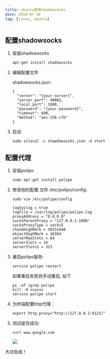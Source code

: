 ```yaml
---
title: ubuntu使用shadowsocks
date: 2018-07-30
tag: [linux, ubuntu]
---
```


## 配置shadowsocks

1. 安装shadowsocks

   ```
   apt-get install shadowsocks
   ```

2. 编辑配置文件

   shadowsocks.json:

   ```
   {
     "server": "{your-server}",
     "server_port": 40002,
     "local_port": 1080,
     "password": "{your-password}",
     "timeout": 600,
     "method": "aes-256-cfb"
   }
   ```

3. 启动

   ```
   sudo sslocal -c shawdowsocks.json -d start
   ```

## 配置代理

1. 安装polipo

   ```
   sudo apt-get install polipo
   ```

2. 修改他的配置 文件 /etc/polipo/config:

   ```
   sudo vim /etc/polipo/config
   ```

   ```
   logSyslog = true
   logFile = /var/log/polipo/polipo.log
   proxyAddress = "0.0.0.0"
   socksParentProxy = "127.0.0.1:1080"
   socksProxyType = socks5
   chunkHighMark = 50331648
   objectHighMark = 16384
   serverMaxSlots = 64
   serverSlots = 16
   serverSlots1 = 323
   ```

3. 重启polipo服务:

   ```
   service polipo restart
   ```

   如果重启失败则手动重启, 如下

   ```
   ps -ef |grep polipo
   kill -9 xxxxxx
   service polipo start
   ```

4. 为终端配置http代理：

   ```
   export http_proxy="http://127.0.0.1:8123/"
   ```

5. 测试是否成功:

   ```
   curl www.google.com
   ```

   ![](http://images.pandaomeng.com/f0ea757cbabaebe9f766731256cc0303.jpg)

大功告成！